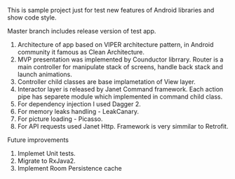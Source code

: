 This is sample project just for test new features of Android libraries and show code style.

Master branch includes release version of test app.

1. Architecture of app based on VIPER architecture pattern, in Android community it famous as Clean Architecture. 
2. MVP presentation was implemented by Counductor librrary. Router is a main controller for manipulate stack of screens, handle back stack and launch animations.
3. Controller child classes are base implametation of View layer.
4. Interactor layer is released by Janet Command framework. Each action pipe has separete module which implemented in command child class.
5. For dependency injection I used Dagger 2.
6. For memory leaks handling - LeakCanary.
7. For picture loading - Picasso.
8. For API requests used Janet Http. Framework is very simmilar to Retrofit.

Future improvements
1. Implemet Unit tests.
2. Migrate to RxJava2.
3. Implement Room Persistence cache
